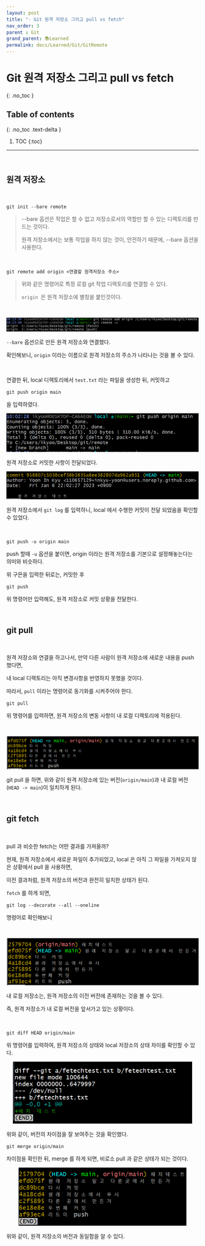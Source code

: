 ```yaml
---
layout: post
title: "· Git 원격 저장소 그리고 pull vs fetch"
nav_order: 3
parent : Git
grand_parent: 📚Learned
permalink: docs/Learned/Git/GitRemote
---
```


# Git 원격 저장소 그리고 pull vs fetch
{: .no_toc }

## Table of contents
{: .no_toc .text-delta }

1. TOC
{:toc}

---
<br>


## 원격 저장소

<br>

```
git init --bare remote
```

> --bare 옵션은 작업은 할 수 없고 저장소로서의 역할만 할 수 있는 디렉토리를 만드는 것이다.
>
> 원격 저장소에서는 보통 작업을 하지 않는 것이, 안전하기 때문에, --bare 옵션을 사용한다.

<br>

```
git remote add origin <연결할 원격저장소 주소>
```

> 위와 같은 명령어로 특정 로컬 git 작업 디렉토리를 연결할 수 있다.
>
> `origin `은 원격 저장소에 별칭을 붙인것이다.

<br>

<p align="center">
<img src="https://raw.githubusercontent.com/buinq/imageServer/main/img/image-20230106212512982.png" alt="image-20230106212512982" style="zoom:80%;" />
</p>

`--bare` 옵션으로 만든 원격 저장소와 연결했다.

확인해보니, `origin` 이라는 이름으로 원격 저장소의 주소가 나타나는 것을 볼 수 있다.



<br>

연결한 뒤, local 디렉토리에서 `test.txt` 라는 파일을 생성한 뒤, 커밋하고

```
git push origin main
```

을 입력하였다.

<p align="center">
<img src="https://raw.githubusercontent.com/buinq/imageServer/main/img/image-20230106220420659.png" alt="image-20230106220420659" style="zoom:80%;" />
</p>

원격 저장소로 커밋한 사항이 전달되었다.

<p align="center">
<img src="https://raw.githubusercontent.com/buinq/imageServer/main/img/image-20230106220559626.png" alt="image-20230106220559626" style="zoom: 80%;" />
</p>

원격 저장소에서 `git log` 를 입력하니, local 에서 수행한 커밋이 전달 되었음을 확인할 수 있었다.

<br>

```
git push -u origin main
```

push 할때 `-u` 옵션을 붙이면, origin 이라는 원격 저장소를 기본으로 설정해놓는다는 의미와 비슷하다.

위 구믄을 입력한 뒤로는, 커밋한 후

```
git push
```

위 명령어만 입력해도, 원격 저장소로 커밋 상황을 전달한다.

<br>





## git pull

<br>

원격 저장소와 연결을 하고나서, 만약 다른 사람이 원격 저장소에 새로운 내용을 push 했다면,

내 local 디렉토리는 아직 변경사항을 반영하지 못했을 것이다.

따라서, `pull` 이라는 명령어로 동기화를 시켜주어야 한다.

```
git pull
```

위 명령어를 입력하면, 원격 저장소의 변동 사항이 내 로컬 디렉토리에 적용된다.

<br>

<p align="center">
<img src="https://raw.githubusercontent.com/buinq/imageServer/main/img/image-20230106235657253.png" alt="image-20230106235657253" style="zoom:80%;" />
</p>

git pull 을 하면, 위와 같이 원격 저장소에 있는 버전(`origin/main`)과 내 로컬 버전(`HEAD -> main`)이 일치하게 된다.



<br>

## git fetch

<br>

pull 과 비슷한 fetch는 어떤 결과를 가져올까?

현재, 원격 저장소에서 새로운 파일이 추가되었고, local 은 아직 그 파일을 가져오지 않은 상황에서 pull 을 사용하면,

이전 결과처럼, 원격 저장소의 버전과 완전히 일치한 상태가 된다.

`fetch` 를 하게 되면,

```
git log --decorate --all --oneline
```

명령어로 확인해보니

<br>

<p align="center">
<img src="https://raw.githubusercontent.com/buinq/imageServer/main/img/image-20230107000416977.png" alt="image-20230107000416977" style="zoom:80%;" />
</p>

내 로컬 저장소는, 원격 저장소의 이전 버전에 존재하는 것을 볼 수 있다.

즉, 원격 저장소가 내 로컬 버전을 앞서가고 있는 상황이다.

<br>

```
git diff HEAD origin/main
```

위 명령어를 입력하여, 원격 저장소의 상태와 local 저장소의 상태 차이를 확인할 수 있다.

<p align="center">
<img src="https://raw.githubusercontent.com/buinq/imageServer/main/img/image-20230107000706554.png" alt="image-20230107000706554" style="zoom:80%;" />
</p>

위와 같이, 버전의 차이점을 잘 보여주는 것을 확인했다.

```
git merge origin/main
```

차이점을 확인한 뒤, merge 를 하게 되면, 비로소 pull 과 같은 상태가 되는 것이다.

<p align="center">
<img src="https://raw.githubusercontent.com/buinq/imageServer/main/img/image-20230107001036612.png" alt="image-20230107001036612" style="zoom:80%;" />
</p>

위와 같이, 원격 저장소의 버전과 동일함을 알 수 있다.
